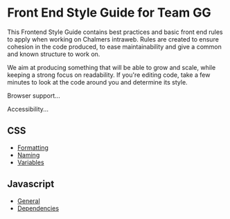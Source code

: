 # Front End Style Guide for Team GG

This Frontend Style Guide contains best practices and basic front end rules to apply when working on Chalmers intraweb. Rules are created to ensure cohesion in the code produced, to ease maintainability and give a common and known structure to work on.

We aim at producing something that will be able to grow and scale, while keeping a strong focus on readability. If you're editing code, take a few minutes to look at the code around you and determine its style. 

Browser support...

Accessibility...

## CSS

* [Formatting](css/formatting.md)
* [Naming](css/naming.md)
* [Variables](css/variables.md)

## Javascript

* [General](js/general.md)
* [Dependencies](js/dependencies.md)